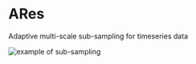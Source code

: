 # ARes
Adaptive multi-scale sub-sampling for timeseries data

![example of sub-sampling](ares/example.png)
